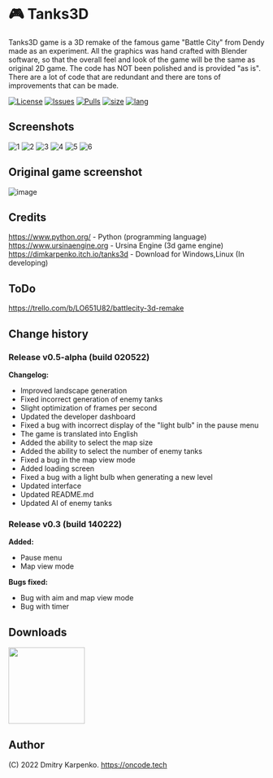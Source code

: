 # 🎮 Tanks3D
Tanks3D game is a 3D remake of the famous game "Battle City" from Dendy made as an experiment.
All the graphics was hand crafted with Blender software, so that the overall feel and look of the game will be the same as original 2D game.
The code has NOT been polished and is provided "as is". There are a lot of code that are redundant and there are tons of improvements that can be made.

[![License](https://img.shields.io/github/license/Dimkarpenko/Tanks3D?label=license&style=flat-square)](./LICENSE)
[![Issues](https://img.shields.io:/github/issues/Dimkarpenko/Tanks3D?style=flat-square)](https://github.com/Dimkarpenko/Tanks3D/issues)
[![Pulls](https://img.shields.io:/github/issues-pr/Dimkarpenko/Tanks3D?style=flat-square)](https://github.com/Dimkarpenko/Tanks3D/pulls)
[![size](https://img.shields.io:/github/languages/code-size/Dimkarpenko/Tanks3D?style=flat-square)](https://github.com/Dimkarpenko/Tanks3D)
[![lang](https://img.shields.io:/github/languages/top/Dimkarpenko/Tanks3D?style=flat-square)](https://github.com/Dimkarpenko/Tanks3D/search?l=python)
## Screenshots
![1](https://user-images.githubusercontent.com/69617058/166160372-3512d1ab-1874-44c2-be14-a26d5b384c4c.png)
![2](https://user-images.githubusercontent.com/69617058/166182751-eb6042ff-457c-4d69-a56d-0003f49a1bf8.png)
![3](https://user-images.githubusercontent.com/69617058/166182799-186c8cf4-6402-4ad7-a67d-fd6250b71efa.png)
![4](https://user-images.githubusercontent.com/69617058/166182821-d9d15ff2-c561-49ae-bc86-efdbb99c2c4e.png)
![5](https://user-images.githubusercontent.com/69617058/166182849-67efef5c-a687-44a2-a12b-b314b61209e2.png)
![6](https://user-images.githubusercontent.com/69617058/166182893-7286a112-af1c-46ae-9805-83f5fe7bbaf1.png)

## Original game screenshot
![image](https://user-images.githubusercontent.com/69617058/148892972-1e267337-013a-404c-b949-198baac8cd2a.png)
## Credits
https://www.python.org/ -  Python (programming language)  
https://www.ursinaengine.org - Ursina Engine (3d game engine)  
https://dimkarpenko.itch.io/tanks3d - Download for Windows,Linux (In developing)
## ToDo
https://trello.com/b/LO651U82/battlecity-3d-remake
## Change history
### Release v0.5-alpha (build 020522)
**Changelog:**

- Improved landscape generation
- Fixed incorrect generation of enemy tanks
- Slight optimization of frames per second
- Updated the developer dashboard
- Fixed a bug with incorrect display of the "light bulb" in the pause menu
- The game is translated into English
- Added the ability to select the map size
- Added the ability to select the number of enemy tanks
- Fixed a bug in the map view mode
- Added loading screen
- Fixed a bug with a light bulb when generating a new level
- Updated interface
- Updated README.md
- Updated AI of enemy tanks

### Release v0.3 (build 140222)
**Added:**
- Pause menu
- Map view mode

**Bugs fixed:**
- Bug with aim and map view mode
- Bug with timer

## Downloads
<a href="http://dimkarpenko.itch.io/tanks3d" target="_blank"><img src="https://user-images.githubusercontent.com/69617058/158059670-b2d3351e-c03d-467f-90f0-b39cc57f8e70.png" width="150"></a>

## Author
(C) 2022 Dmitry Karpenko.
https://oncode.tech
